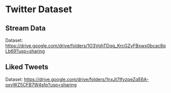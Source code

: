 # Twitter Dataset

## Stream Data
Dataset: https://drive.google.com/drive/folders/1O3VghTDqg_KrcGZyFBxwx0bcac8qLb69?usp=sharing

## Liked Tweets

Dataset: https://drive.google.com/drive/folders/1nxJt7IfyzpeZqE6A-oxvWZ5CFB7W4sfp?usp=sharing